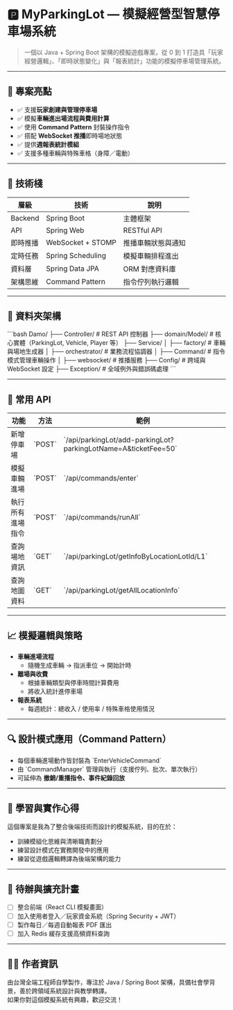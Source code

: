 # 🅿️ MyParkingLot — 模擬經營型智慧停車場系統

> 一個以 Java + Spring Boot 架構的模擬遊戲專案，從 0 到 1 打造具「玩家經營邏輯」、「即時狀態變化」與「報表統計」功能的模擬停車場管理系統。

---

## 🌟 專案亮點

- ✅ 支援**玩家創建與管理停車場**
- ✅ 模擬**車輛進出場流程與費用計算**
- ✅ 使用 **Command Pattern** 封裝操作指令
- ✅ 搭配 **WebSocket 推播**即時場地狀態
- ✅ 提供**週報表統計模組**
- ✅ 支援多種車輛與特殊車格（身障／電動）

---

## 🔧 技術棧

| 層級 | 技術 | 說明 |
|------|------|------|
| Backend | Spring Boot | 主體框架 |
| API | Spring Web | RESTful API |
| 即時推播 | WebSocket + STOMP | 推播車輛狀態與通知 |
| 定時任務 | Spring Scheduling | 模擬車輛排程進出 |
| 資料層 | Spring Data JPA | ORM 對應資料庫 |
| 架構思維 | Command Pattern | 指令佇列執行邏輯 |

---

## 📁 資料夾架構

\`\`\`bash
Damo/
├── Controller/           # REST API 控制器
├── domain/Model/         # 核心實體（ParkingLot, Vehicle, Player 等）
├── Service/
│   ├── factory/          # 車輛與場地生成器
│   ├── orchestrator/     # 業務流程協調器
│   ├── Command/          # 指令模式管理車輛操作
│   ├── websocket/        # 推播服務
├── Config/               # 跨域與 WebSocket 設定
├── Exception/            # 全域例外與錯誤碼處理
\`\`\`

---

## 🚗 常用 API

| 功能 | 方法 | 範例 |
|------|------|------|
| 新增停車場 | \`POST\` | \`/api/parkingLot/add-parkingLot?parkingLotName=A&ticketFee=50\` |
| 模擬車輛進場 | \`POST\` | \`/api/commands/enter\` |
| 執行所有進場指令 | \`POST\` | \`/api/commands/runAll\` |
| 查詢場地資訊 | \`GET\` | \`/api/parkingLot/getInfoByLocationLotId/L1\` |
| 查詢地圖資料 | \`GET\` | \`/api/parkingLot/getAllLocationInfo\` |

---

## 📈 模擬邏輯與策略

- **車輛進場流程**
  - 隨機生成車輛 → 指派車位 → 開始計時
- **離場與收費**
  - 根據車輛類型與停車時間計算費用
  - 將收入統計進停車場
- **報表系統**
  - 每週統計：總收入 / 使用率 / 特殊車格使用情況

---

## 🔍 設計模式應用（Command Pattern）

- 每個車輛進場動作皆封裝為 \`EnterVehicleCommand\`
- 由 \`CommandManager\` 管理與執行（支援佇列、批次、單次執行）
- 可延伸為 **撤銷/重播指令、事件紀錄回放**

---

## 🧠 學習與實作心得

這個專案是我為了整合後端技術而設計的模擬系統，目的在於：

- 訓練模組化思維與清晰職責劃分
- 練習設計模式在實務開發中的應用
- 練習從遊戲邏輯轉譯為後端架構的能力

---

## 📌 待辦與擴充計畫

- [ ] 整合前端（React CLI 模擬畫面）
- [ ] 加入使用者登入／玩家資金系統（Spring Security + JWT）
- [ ] 製作每日／每週自動報表 PDF 匯出
- [ ] 加入 Redis 緩存支援高頻資料查詢

---

## 🙋‍♂️ 作者資訊

由台灣全端工程師自學製作，專注於 Java / Spring Boot 架構，具備社會學背景，善於跨領域系統設計與教學轉譯。  
如果你對這個模擬系統有興趣，歡迎交流！
